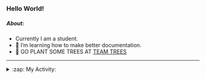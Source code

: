 ### Hello World!

##### About:
- Currently I am a student.
- 🌱 I’m learning how to make better documentation.
- 🌱 GO PLANT SOME TREES AT [TEAM TREES](https://teamtrees.org/)

---
<details>
  <summary>:zap: My Activity:</summary>
  
<!--START_SECTION:waka-->
![Code Time](http://img.shields.io/badge/Code%20Time-1%2C113%20hrs%2047%20mins-blue)

**I'm a Night 🦉** 

```text
🌞 Morning                1438 commits        ██░░░░░░░░░░░░░░░░░░░░░░░   09.35 % 
🌆 Daytime                5315 commits        █████████░░░░░░░░░░░░░░░░   34.56 % 
🌃 Evening                4412 commits        ███████░░░░░░░░░░░░░░░░░░   28.69 % 
🌙 Night                  4213 commits        ███████░░░░░░░░░░░░░░░░░░   27.40 % 
```
📅 **I'm Most Productive on Wednesday** 

```text
Monday                   2305 commits        ████░░░░░░░░░░░░░░░░░░░░░   14.99 % 
Tuesday                  1890 commits        ███░░░░░░░░░░░░░░░░░░░░░░   12.29 % 
Wednesday                3644 commits        ██████░░░░░░░░░░░░░░░░░░░   23.70 % 
Thursday                 1941 commits        ███░░░░░░░░░░░░░░░░░░░░░░   12.62 % 
Friday                   1540 commits        ███░░░░░░░░░░░░░░░░░░░░░░   10.01 % 
Saturday                 1382 commits        ██░░░░░░░░░░░░░░░░░░░░░░░   08.99 % 
Sunday                   2676 commits        ████░░░░░░░░░░░░░░░░░░░░░   17.40 % 
```


📊 **This Week I Spent My Time On** 

```text
🔥 Editors: 
VS Code                  1 hr 22 mins        █████████████████████████   100.00 % 

🐱‍💻 Projects: 
praise                   58 mins             ██████████████████░░░░░░░   70.76 % 
recurring-call-reminder  24 mins             ███████░░░░░░░░░░░░░░░░░░   29.23 % 
ai                       0 secs              ░░░░░░░░░░░░░░░░░░░░░░░░░   00.02 % 
```


 Last Updated on 01/05/2023 22:08:23 UTC
<!--END_SECTION:waka-->
</details>
